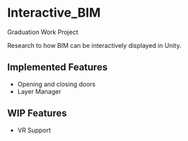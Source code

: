 # Interactive_BIM
Graduation Work Project

Research to how BIM can be interactively displayed in Unity.

## Implemented Features
- Opening and closing doors
- Layer Manager

## WIP Features
- VR Support
